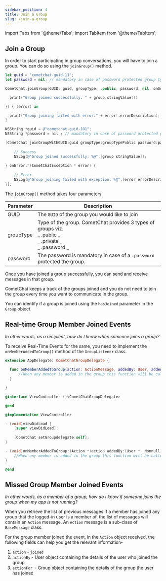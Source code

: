 ```yaml
---
sidebar_position: 4
title: Join a Group
slug: /join-a-group
---
```

import Tabs from '@theme/Tabs';
import TabItem from '@theme/TabItem';

## Join a Group

In order to start participating in group conversations, you will have to join a group. You can do so using the `joinGroup()` method.

<Tabs>
<TabItem value="Swift" label="Swift">

```swift
let guid = "cometchat-guid-11";
let password = nil; // mandatory in case of password protected group type

CometChat.joinGroup(GUID: guid, groupType: .public, password: nil, onSuccess: { (group) in

  print("Group joined successfully. " + group.stringValue())

}) { (error) in

  print("Group joining failed with error:" + error!.errorDescription);
}
```

</TabItem>

<TabItem value="Objective C" label="Objective C">

```objectivec
NSString *guid = @"cometchat-guid-101";
NSString *password = nil ; // mandatory in case of password protected group type

[CometChat joinGroupWithGUID:guid groupType:groupTypePublic password:password onSuccess:^(Group * group) {
    
    // Success
    NSLog(@"Group joined successfully: %@",[group stringValue]);
    
} onError:^(CometChatException * error) {
   
    // Error
    NSLog(@"Group joining failed with exception: %@",[error errorDescription])
}];
```

</TabItem>
</Tabs>




The `joinGroup()` method takes four parameters

| Parameter | Description | 
| ---- | ---- | 
| GUID | The `GUID` of the group you would like to join | 
| groupType | Type of the group. CometChat provides 3 types of groups viz. <br />  _ .public _ <br />  _ .private _ <br />  _ .password _ | 
| password | The password is mandatory in case of a `.password` protected the group. | 


Once you have joined a group successfully, you can send and receive messages in that group.

CometChat keeps a track of the groups joined and you do not need to join the group every time you want to communicate in the group.

You can identify if a group is joined using the `hasJoined` parameter in the `Group` object.


## Real-time Group Member Joined Events

_In other words, as a recipient, how do I know when someone joins a group?_

To receive Real-Time Events for the same, you need to implement the `onMemberAddedToGroup()` method of the `GroupListener` class.

<Tabs>
<TabItem value="Swift" label="Swift">

```swift
extension AppDelegate: CometChatGroupDelegate {
    
  func onMemberAddedToGroup(action: ActionMessage, addedBy: User, addedUser: User, addedTo: Group) {
      //When any member is added in the group this function will be called
  }

}
```
</TabItem>

<TabItem value="Objective C" label="Objective C">

```objectivec
@interface ViewController ()<CometChatGroupDelegate>

@end

@implementation ViewController

- (void)viewDidLoad {
    [super viewDidLoad];
    
    [CometChat setGroupdelegate:self];    
}

- (void)onMemberAddedToGroup:(Action *)action addedBy:(User * _Nonnull)addedBy addedUser:(User * _Nonnull)addedUser addedTo:(Group * _Nonnull)addedTo {
    //When any member is added in the group this function will be called 
}

@end
```

</TabItem>
</Tabs>




## Missed Group Member Joined Events

_In other words, as a member of a group, how do I know if someone joins the group when my app is not running?_

When you retrieve the list of previous messages if a member has joined any group that the logged-in user is a member of, the list of messages will contain an `Action` message. An `Action` message is a sub-class of `BaseMessage` class.

For the group member joined the event, in the `Action` object received, the following fields can help you get the relevant information-

1. `action` - `joined`
2. `actionBy` - User object containing the details of the user who joined the group
3. `actionFor `- Group object containing the details of the group the user has joined